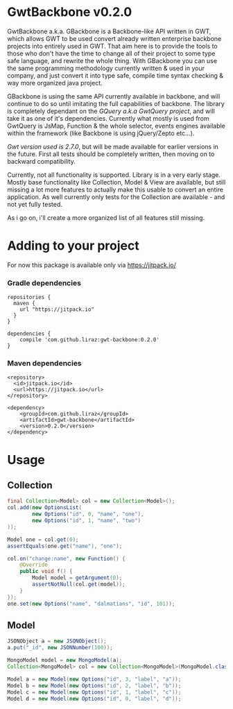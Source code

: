 
GwtBackbone v0.2.0
===========

GwtBackbone a.k.a. GBackbone is a Backbone-like API written in GWT, which allows GWT to be used convert already written enterprise backbone projects into entirely used in GWT.
That aim here is to provide the tools to those who don't have the time to change all of their project to some type safe language, and rewrite the whole thing.
With GBackbone you can use the same programming methodology currently written & used in your company, and just convert it into type safe, compile time syntax checking & way more organized java project.

GBackbone is using the same API currently available in backbone, and will continue to do so until imitating the full capabilities of backbone.
The library is completely dependant on the *GQuery a.k.a GwtQuery project*, and will take it as one of it's dependencies.
Currently what mostly is used from GwtQuery is JsMap, Function & the whole selector, events engines available within the framework (like Backbone is using jQuery/Zepto etc...).

*Gwt version used is 2.7.0*, but will be made available for earlier versions in the future.
First all tests should be completely written, then moving on to backward compatibility.

Currently, not all functionality is supported. Library is in a very early stage.
Mostly base functionality like Collection, Model & View are available, but still missing a lot more features to actually make this usable to convert an entire application.
As well currently only tests for the Collection are available - and not yet fully tested.

As i go on, i'll create a more organized list of all features still missing.


Adding to your project
=======

For now this package is available only via https://jitpack.io/

### Gradle dependencies
```
repositories {
  maven {
    url "https://jitpack.io"
  }
}

dependencies {
    compile 'com.github.liraz:gwt-backbone:0.2.0'
}
```

### Maven dependencies
```
<repository>
  <id>jitpack.io</id>
  <url>https://jitpack.io</url>
</repository>

<dependency>
    <groupId>com.github.liraz</groupId>
    <artifactId>gwt-backbone</artifactId>
    <version>0.2.0</version>
</dependency>
```


Usage
=======

Collection
------
```java
final Collection<Model> col = new Collection<Model>();
col.add(new OptionsList(
        new Options("id", 0, "name", "one"),
        new Options("id", 1, "name", "two")
));

Model one = col.get(0);
assertEquals(one.get("name"), "one");

col.on("change:name", new Function() {
    @Override
    public void f() {
        Model model = getArgument(0);
        assertNotNull(col.get(model));
    }
});
one.set(new Options("name", "dalmatians", "id", 101));
```

Model
------
```java
JSONObject a = new JSONObject();
a.put("_id", new JSONNumber(100));

MongoModel model = new MongoModel(a);
Collection<MongoModel> col = new Collection<MongoModel>(MongoModel.class, model);

Model a = new Model(new Options("id", 3, "label", "a"));
Model b = new Model(new Options("id", 2, "label", "b"));
Model c = new Model(new Options("id", 1, "label", "c"));
Model d = new Model(new Options("id", 0, "label", "d"));
```
